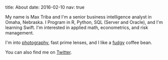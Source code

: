 title: About
date: 2016-02-10
nav: true

My name is Max Triba and I'm a senior business intelligence analyst in Omaha, Nebraska. I Program in R, Python, SQL (Server and Oracle), and I'm learning Swift. I'm interested in applied math, econometrics, and risk management. 

I'm into [photography](http://instagram.com/maxtriba), fast prime lenses, and I like a [fudgy](https://bluebottlecoffee.com/store/giant-steps) coffee bean.

You can also find me on [Twitter](https://twitter.com/maxtriba). 




